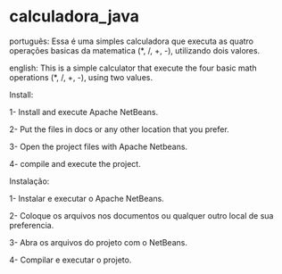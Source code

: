 # calculadora_java

português:
Essa é uma simples calculadora que executa as quatro operações basicas da matematica (*, /, +, -), utilizando dois valores.

english:
This is a simple calculator that execute the four basic math operations (*, /, +, -), using two values.

Install:

1- Install and execute Apache NetBeans.

2- Put the files in docs or any other location that you prefer.

3- Open the project files with Apache Netbeans.

4- compile and execute the project.

Instalação:

1- Instalar e executar o Apache NetBeans.

2- Coloque os arquivos nos documentos ou qualquer outro local de sua preferencia.

3- Abra os arquivos do projeto com o NetBeans.

4- Compilar e executar o projeto.

